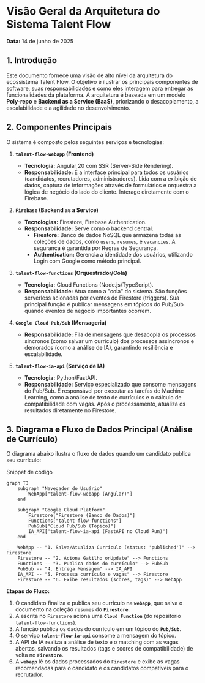 # **Visão Geral da Arquitetura do Sistema Talent Flow**

**Data:** 14 de junho de 2025

## **1. Introdução**

Este documento fornece uma visão de alto nível da arquitetura do ecossistema Talent Flow. O objetivo é ilustrar os principais componentes de software, suas responsabilidades e como eles interagem para entregar as funcionalidades da plataforma. A arquitetura é baseada em um modelo **Poly-repo** e **Backend as a Service (BaaS)**, priorizando o desacoplamento, a escalabilidade e a agilidade no desenvolvimento.

## **2. Componentes Principais**

O sistema é composto pelos seguintes serviços e tecnologias:

1. **`talent-flow-webapp` (Frontend)**
    
    - **Tecnologia:** Angular 20 com SSR (Server-Side Rendering).
    - **Responsabilidade:** É a interface principal para todos os usuários (candidatos, recrutadores, administradores). Lida com a exibição de dados, captura de informações através de formulários e orquestra a lógica de negócio do lado do cliente. Interage diretamente com o Firebase.
2. **`Firebase` (Backend as a Service)**
    
    - **Tecnologias:** Firestore, Firebase Authentication.
    - **Responsabilidade:** Serve como o backend central.
        - **Firestore:** Banco de dados NoSQL que armazena todas as coleções de dados, como `users`, `resumes`, e `vacancies`. A segurança é garantida por Regras de Segurança.
        - **Authentication:** Gerencia a identidade dos usuários, utilizando Login com Google como método principal.
3. **`talent-flow-functions` (Orquestrador/Cola)**
    
    - **Tecnologia:** Cloud Functions (Node.js/TypeScript).
    - **Responsabilidade:** Atua como a "cola" do sistema. São funções serverless acionadas por eventos do Firestore (triggers). Sua principal função é publicar mensagens em tópicos do Pub/Sub quando eventos de negócio importantes ocorrem.
4. **`Google Cloud Pub/Sub` (Mensageria)**
    
    - **Responsabilidade:** Fila de mensagens que desacopla os processos síncronos (como salvar um currículo) dos processos assíncronos e demorados (como a análise de IA), garantindo resiliência e escalabilidade.
5. **`talent-flow-ia-api` (Serviço de IA)**
    
    - **Tecnologia:** Python/FastAPI.
    - **Responsabilidade:** Serviço especializado que consome mensagens do Pub/Sub. É responsável por executar as tarefas de Machine Learning, como a análise de texto de currículos e o cálculo de compatibilidade com vagas. Após o processamento, atualiza os resultados diretamente no Firestore.

## **3. Diagrama e Fluxo de Dados Principal (Análise de Currículo)**

O diagrama abaixo ilustra o fluxo de dados quando um candidato publica seu currículo:

Snippet de código

```
graph TD
    subgraph "Navegador do Usuário"
        WebApp["talent-flow-webapp (Angular)"]
    end

    subgraph "Google Cloud Platform"
        Firestore["Firestore (Banco de Dados)"]
        Functions["talent-flow-functions"]
        PubSub["Cloud Pub/Sub (Tópico)"]
        IA_API["talent-flow-ia-api (FastAPI no Cloud Run)"]
    end

    WebApp -- "1. Salva/Atualiza Currículo (status: 'published')" --> Firestore
    Firestore -- "2. Aciona Gatilho onUpdate" --> Functions
    Functions -- "3. Publica dados do currículo" --> PubSub
    PubSub -- "4. Entrega Mensagem" --> IA_API
    IA_API -- "5. Processa currículo e vagas" --> Firestore
    Firestore -- "6. Exibe resultados (scores, tags)" --> WebApp
```

**Etapas do Fluxo:**

1. O candidato finaliza e publica seu currículo na **`webapp`**, que salva o documento na coleção `resumes` do **`Firestore`**.
2. A escrita no `Firestore` aciona uma **`Cloud Function`** (do repositório `talent-flow-functions`).
3. A função publica os dados do currículo em um tópico do **`Pub/Sub`**.
4. O serviço **`talent-flow-ia-api`** consome a mensagem do tópico.
5. A API de IA realiza a análise de texto e o matching com as vagas abertas, salvando os resultados (tags e scores de compatibilidade) de volta no **`Firestore`**.
6. A **`webapp`** lê os dados processados do `Firestore` e exibe as vagas recomendadas para o candidato e os candidatos compatíveis para o recrutador.